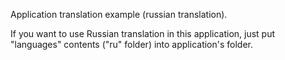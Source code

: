 Application translation example (russian translation).

If you want to use Russian translation in this application, just put "languages" contents ("ru" folder) into application's folder.
